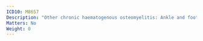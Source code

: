 ```yaml
---
ICD10: M8657
Description: "Other chronic haematogenous osteomyelitis: Ankle and foot"
Matters: No
Weight: 0
---
```


